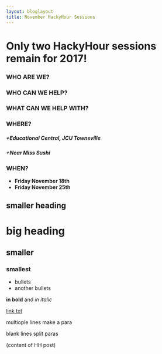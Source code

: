 ```yaml
---
layout: bloglayout
title: November HackyHour Sessions
---
```


# Only two HackyHour sessions remain for 2017!

### WHO ARE WE?

### WHO CAN WE HELP?

### WHAT CAN WE HELP WITH?

### WHERE?

##### +*Educational Central, JCU Townsville*
##### +*Near Miss Sushi*

### WHEN?

- **Friday November 18th**
- **Friday November 25th**



smaller heading
---------------

# big heading

## smaller

### smallest

- bullets
- another bullets

**in bold** and *in italic*

[link txt](google.com)

multiople
lines
make a para

blank lines split paras

(content of HH post)
